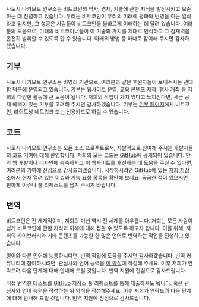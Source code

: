 사토시 나카모토 연구소는 비트코인의 역사, 경제, 기술에 관한 지식을 발전시키고 보존하는 데 전념하고 있습니다. 우리는 비트코인이 우리의 미래에 평화와 번영을 여는 열쇠라고 믿지만, 그 성공은 사람들이 비트코인을 올바르게 이해하는 데 달려 있습니다. 여러분의 도움으로, 미래의 비트코이너들이 이 기술의 가치를 제대로 인식하고 그 잠재력을 온전히 발휘할 수 있도록 할 수 있습니다. 아래의 방법 중 하나로 참여해 주시면 감사하겠습니다.

## 기부

사토시 나카모토 연구소는 비영리 기관으로, 여러분과 같은 후원자들이 보내주시는 관대함 덕분에 운영되고 있습니다. 기부는 웹사이트 운영, 교육 콘텐츠 제작, 행사 개최 등 저희의 다양한 활동에 큰 도움이 됩니다. 저희의 작업이 가치 있다고 느끼신다면, 세금 공제 혜택이 있는 기부를 고려해 주시면 감사하겠습니다. 기부는 [기부 페이지](/donate)에서 비트코인, 라이트닝 네트워크 또는 신용카드로 하실 수 있습니다.

## 코드

사토시 나카모토 연구소는 오픈 소스 프로젝트로서, 자발적으로 참여해 주시는 개발자들의 코드 기여에 대해 환영합니다. 저희의 모든 코드는 [GitHub](https://github.com/NakamotoInstitute)에 공개되어 있습니다. 만약 웹 개발이나 디자인에 능숙하시고 이 웹사이트를 개선하는 데 도움을 주실 수 있다면, 여러분의 기여에 진심으로 감사드리겠습니다. 시작하시려면 GitHub에 있는 [저희 저장소](https://github.com/NakamotoInstitute/nakamotoinstitute.org)에서 현재 열려 있는 이슈와 기능 요청 목록을 확인해 보세요. 궁금한 점이 있으시면 편하게 이슈나 풀 리퀘스트를 남겨 주시기 바랍니다.

## 번역

비트코인은 전 세계적이며, 저희의 미션 역시 전 세계를 아우릅니다. 저희는 모든 사람이 쉽게 비트코인에 관한 지식과 이해에 대해 접할 수 있도록 하고자 합니다. 이를 위해, 저희의 라이브러리와 기타 콘텐츠를 가능한 한 많은 언어로 번역하는 작업을 진행하고 있습니다.

영어와 다른 언어에 능통하시다면, 번역 작업에 도움을 주시면 감사하겠습니다. 번역 커뮤니티에 참여하시려면, 관심사와 언어 능력을 [이 양식](https://forms.gle/QbaYmkz1mJwBbErf6)에 작성해 주세요. 이후 저희가 연락드려 다음 단계에 대해 안내해 드릴 것입니다. 번역 지원에 진심으로 감사드립니다.

직접 번역한 테스트를 [GitHub](https://github.com/NakamotoInstitute/nakamotoinstitute.org) 저장소 풀 리퀘스트를 통해 제출하셔도 됩니다. 혹은 관심사와 언어 능력을 작성하는 위 양식을 작성해주세요. 이후 저희가 연락드려 다음 단계에 대해 안내해 드릴 것입니다. 번역 지원에 진심으로 감사드립니다.
